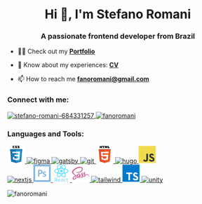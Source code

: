 <h1 align="center">Hi 👋, I'm Stefano Romani</h1>
<h3 align="center">A passionate frontend developer from Brazil</h3>

- 👨‍💻 Check out my <strong><a href="https://fanoromani.netlify.app" target="_blank">Portfolio</a></strong>
- 📄 Know about my experiences: <a href="https://drive.google.com/file/d/1MbgqtwlNWRdV3gmzohCRoJTHqCpRBZAD/view?usp=sharing" target="_blank"><strong>CV</strong></a>

- 📫 How to reach me **fanoromani@gmail.com**

<h3 align="left">Connect with me:</h3>
<p align="left">
    <a href="https://linkedin.com/in/stefano-romani-684331257" target="blank">
        <img align="center" src="https://raw.githubusercontent.com/rahuldkjain/github-profile-readme-generator/master/src/images/icons/Social/linked-in-alt.svg" alt="stefano-romani-684331257" height="30" width="40" />
    </a>
    <a href="https://instagram.com/fanoromani" target="blank">
        <img align="center" src="https://raw.githubusercontent.com/rahuldkjain/github-profile-readme-generator/master/src/images/icons/Social/instagram.svg" alt="fanoromani" height="30" width="40" />
    </a>
</p>

<h3 align="left">Languages and Tools:</h3>
<p align="left">
    <a href="https://www.w3schools.com/css/" target="_blank" rel="noreferrer">
        <img src="https://raw.githubusercontent.com/devicons/devicon/master/icons/css3/css3-original-wordmark.svg" alt="css3" width="40" height="40"/> 
    </a>
    <a href="https://www.figma.com/" target="_blank" rel="noreferrer">
        <img src="https://www.vectorlogo.zone/logos/figma/figma-icon.svg" alt="figma" width="40" height="40"/>
    </a> 
    <a href="https://www.gatsbyjs.com/" target="_blank" rel="noreferrer"> 
        <img src="https://www.vectorlogo.zone/logos/gatsbyjs/gatsbyjs-icon.svg" alt="gatsby" width="40" height="40"/> 
    </a> 
    <a href="https://git-scm.com/" target="_blank" rel="noreferrer"> 
        <img src="https://www.vectorlogo.zone/logos/git-scm/git-scm-icon.svg" alt="git" width="40" height="40"/> 
    </a> 
    <a href="https://www.w3.org/html/" target="_blank" rel="noreferrer"> 
        <img src="https://raw.githubusercontent.com/devicons/devicon/master/icons/html5/html5-original-wordmark.svg" alt="html5" width="40" height="40"/> 
    </a> 
    <a href="https://gohugo.io/" target="_blank" rel="noreferrer"> 
        <img src="https://api.iconify.design/logos-hugo.svg" alt="hugo" width="40" height="40"/> 
    </a> 
    <a href="https://developer.mozilla.org/en-US/docs/Web/JavaScript" target="_blank" rel="noreferrer"> 
        <img src="https://raw.githubusercontent.com/devicons/devicon/master/icons/javascript/javascript-original.svg" alt="javascript" width="40" height="40"/> 
    </a> 
    <br>
    <a href="https://nextjs.org/" target="_blank" rel="noreferrer"> 
        <img src="https://cdn.worldvectorlogo.com/logos/nextjs-2.svg" alt="nextjs" width="40" height="40"/> 
    </a> 
    <a href="https://www.photoshop.com/en" target="_blank" rel="noreferrer"> 
        <img src="https://raw.githubusercontent.com/devicons/devicon/master/icons/photoshop/photoshop-line.svg" alt="photoshop" width="40" height="40"/> 
    </a> 
    <a href="https://reactjs.org/" target="_blank" rel="noreferrer"> 
        <img src="https://raw.githubusercontent.com/devicons/devicon/master/icons/react/react-original-wordmark.svg" alt="react" width="40" height="40"/> 
    </a> 
    <a href="https://sass-lang.com" target="_blank" rel="noreferrer"> 
        <img src="https://raw.githubusercontent.com/devicons/devicon/master/icons/sass/sass-original.svg" alt="sass" width="40" height="40"/> 
    </a> 
    <a href="https://tailwindcss.com/" target="_blank" rel="noreferrer"> 
        <img src="https://www.vectorlogo.zone/logos/tailwindcss/tailwindcss-icon.svg" alt="tailwind" width="40" height="40"/> 
    </a> 
    <a href="https://www.typescriptlang.org/" target="_blank" rel="noreferrer"> 
        <img src="https://raw.githubusercontent.com/devicons/devicon/master/icons/typescript/typescript-original.svg" alt="typescript" width="40" height="40"/> 
    </a> 
    <a href="https://unity.com/" target="_blank" rel="noreferrer"> 
        <img src="https://www.vectorlogo.zone/logos/unity3d/unity3d-icon.svg" alt="unity" width="40" height="40"/> 
    </a> 
    </p>

<p>
    <img align="center" src="https://github-readme-stats.vercel.app/api/top-langs?username=fanoromani&show_icons=true&locale=en&layout=compact" alt="fanoromani" />
</p>
